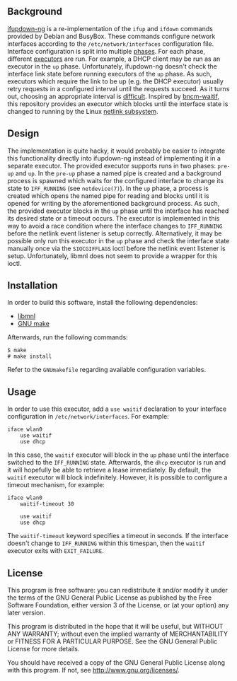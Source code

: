 ## Background

[ifupdown-ng][ifupdown-ng github] is a re-implementation of the `ifup` and `ifdown` commands provided by Debian and BusyBox.
These commands configure network interfaces according to the `/etc/network/interfaces` configuration file.
Interface configuration is split into multiple [phases][ifupdown-ng phases].
For each phase, different [executors][ifupdown-ng executor] are run.
For example, a DHCP client may be run as an executor in the `up` phase.
Unfortunately, ifupdown-ng doesn't check the interface link state before running executors of the `up` phase.
As such, executors which require the link to be up (e.g. the DHCP executor) usually retry requests in a configured interval until the requests succeed.
As it turns out, choosing an appropriate interval is [difficult][alpine #13795].
Inspired by [bncm-waitif][bncm-waitif web], this repository provides an executor which blocks until the interface state is changed to running by the Linux [netlink subsystem][netlink wikipedia].

## Design

The implementation is quite hacky, it would probably be easier to integrate this functionality directly into ifupdown-ng instead of implementing it in a separate executor.
The provided executor supports runs in two phases: `pre-up` and `up`.
In the `pre-up` phase a named pipe is created and a background process is spawned which waits for the configured interface to change its state to `IFF_RUNNING` (see `netdevice(7)`).
In the `up` phase, a process is created which opens the named pipe for reading and blocks until it is opened for writing by the aforementioned background process.
As such, the provided executor blocks in the `up` phase until the interface has reached its desired state or a timeout occurs.
The executor is implemented in this way to avoid a race condition where the interface changes to `IFF_RUNNING` before the netlink event listener is setup correctly.
Alternatively, it may be possible only run this executor in the `up` phase and check the interface state manually once via the `SIOCGIFFLAGS` ioctl before the netlink event listener is setup.
Unfortunately, libmnl does not seem to provide a wrapper for this ioctl.

## Installation

In order to build this software, install the following dependencies:

* [libmnl][libmnl web]
* [GNU make][make web]

Afterwards, run the following commands:

	$ make
	# make install

Refer to the `GNUmakefile` regarding available configuration variables.

## Usage

In order to use this executor, add a `use waitif` declaration to your interface configuration in `/etc/network/interfaces`.
For example:

	iface wlan0
		use waitif
		use dhcp

In this case, the `waitif` executor will block in the `up` phase until the interface switched to the `IFF_RUNNING` state.
Afterwards, the `dhcp` executor is run and it will hopefully be able to retrieve a lease immediately.
By default, the `waitif` executor will block indefinitely.
However, it is possible to configure a timeout mechanism, for example:

	iface wlan0
		waitif-timeout 30

		use waitif
		use dhcp

The `waitif-timeout` keyword specifies a timeout in seconds.
If the interface doesn't change to `IFF_RUNNING` within this timespan, then the `waitif` executor exits with `EXIT_FAILURE`.

## License

This program is free software: you can redistribute it and/or modify it
under the terms of the GNU General Public License as published by the
Free Software Foundation, either version 3 of the License, or (at your
option) any later version.

This program is distributed in the hope that it will be useful, but
WITHOUT ANY WARRANTY; without even the implied warranty of
MERCHANTABILITY or FITNESS FOR A PARTICULAR PURPOSE. See the GNU General
Public License for more details.

You should have received a copy of the GNU General Public License along
with this program. If not, see <http://www.gnu.org/licenses/>.

[ifupdown-ng github]: https://github.com/ifupdown-ng/ifupdown-ng
[ifupdown-ng executor]: https://github.com/ifupdown-ng/ifupdown-ng/blob/ce6954d62879c3532697a5b0cd800a506fae9da6/doc/ifupdown-executor.scd
[ifupdown-ng phases]: https://github.com/ifupdown-ng/ifupdown-ng/blob/ce6954d62879c3532697a5b0cd800a506fae9da6/doc/ifupdown-executor.scd#phases
[alpine #13795]: https://gitlab.alpinelinux.org/alpine/aports/-/issues/13795
[bncm-waitif web]: https://skarnet.org/software/bcnm/bcnm-waitif.html
[netlink wikipedia]: https://en.wikipedia.org/wiki/Netlink
[libmnl web]: https://github.com/ifupdown-ng/ifupdown-ng
[make web]: https://github.com/rocky/remake
